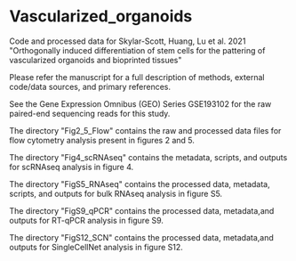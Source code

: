 # Vascularized_organoids
Code and processed data for Skylar-Scott, Huang, Lu et al. 2021 "Orthogonally induced differentiation of stem cells for the pattering of vascularized organoids and bioprinted tissues"

Please refer the manuscript for a full description of  methods, external code/data sources, and primary references.

See the Gene Expression Omnibus (GEO) Series GSE193102 for the raw paired-end sequencing reads for this study.

The directory "Fig2_5_Flow" contains the raw and processed data files for flow cytometry analysis present in figures 2 and 5.

The directory "Fig4_scRNAseq" contains the metadata, scripts, and outputs for scRNAseq analysis in figure 4.

The directory "FigS5_RNAseq" contains the processed data, metadata, scripts, and outputs for bulk RNAseq analysis in figure S5.

The directory "FigS9_qPCR" contains the processed data, metadata,and outputs for RT-qPCR analysis in figure S9.

The directory "FigS12_SCN" contains the processed data, metadata,and outputs for SingleCellNet analysis in figure S12.